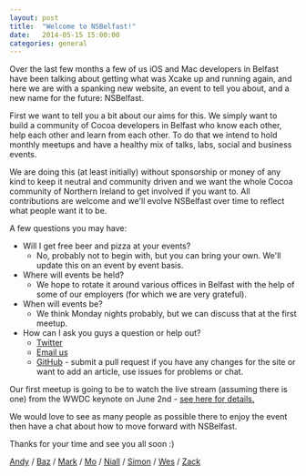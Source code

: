 ```yaml
---
layout: post
title:  "Welcome to NSBelfast!"
date:   2014-05-15 15:00:00
categories: general
---
```


Over the last few months a few of us iOS and Mac developers in Belfast have been talking about getting what was Xcake up and running again, and here we are with a spanking new website, an event to tell you about, and a new name for the future: NSBelfast.

First we want to tell you a bit about our aims for this. We simply want to build a community of Cocoa developers in Belfast who know each other, help each other and learn from each other. To do that we intend to hold monthly meetups and have a healthy mix of talks, labs, social and business events.

We are doing this (at least initially) without sponsorship or money of any kind to keep it neutral and community driven and we want the whole Cocoa community of Northern Ireland to get involved if you want to. All contributions are welcome and we'll evolve NSBelfast over time to reflect what people want it to be.

A few questions you may have:

* Will I get free beer and pizza at your events?
    * No, probably not to begin with, but you can bring your own. We'll update this on an event by event basis.
* Where will events be held?
    * We hope to rotate it around various offices in Belfast with the help of some of our employers (for which we are very grateful).
* When will events be?
    * We think Monday nights probably, but we can discuss that at the first meetup.
* How can I ask you guys a question or help out?
    * [Twitter](https://twitter.com/NSBelfast)
    * <a href='m&#97;i&#108;to&#58;tea&#109;&#64;n&#115;&#37;62e%6C&#102;as%74&#46;&#99;&#111;m'>Email us</a>
    * [GitHub](https://github.com/nsbelfast) - submit a pull request if you have any changes for the site or want to add an article, use issues for problems or chat.

Our first meetup is going to be to watch the live stream (assuming there is one) from the WWDC keynote on June 2nd - [see here for details.](https://getinvited.to/nsbelfast/wwdc-2014-keynote/)

We would love to see as many people as possible there to enjoy the event then have a chat about how to move forward with NSBelfast.

Thanks for your time and see you all soon :)

[Andy](https://twitter.com/andygough) / [Baz](http://twitter.com/bazscott) / [Mark](https://twitter.com/marramgrass) / [Mo](https://twitter.com/mauricerkelly) / [Niall](https://twitter.com/imnk) / [Simon](https://twitter.com/hamstarr) / [Wes](https://twitter.com/Wes_53) / [Zack](https://twitter.com/Zzackkly)
